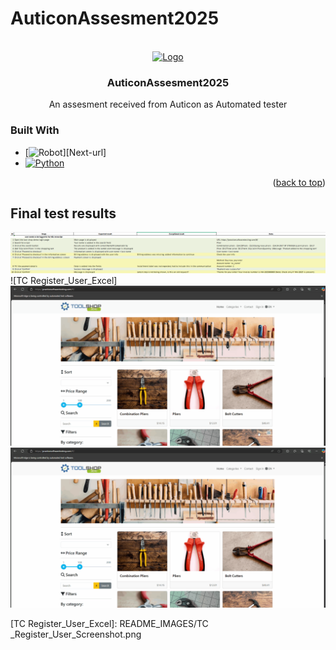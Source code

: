 # AuticonAssesment2025
<!-- Improved compatibility of back to top link: See: https://github.com/othneildrew/Best-README-Template/pull/73 -->
<a id="readme-top"></a>



<!-- PROJECT LOGO -->
<br />
<div align="center">
  <a href="https://chanisco.nl">
    <img src="https://chanisco.nl/img/LogoNoText.png" alt="Logo" width="20%" height="20%">
  </a>

<h3 align="center">AuticonAssesment2025</h3>

  <p align="center">
  An assesment received from Auticon as Automated tester
    </p>
</div>


### Built With

* [![Robot][RobotFramework]][Next-url]
* [![Python][Python]][Python-url]

<p align="right">(<a href="#readme-top">back to top</a>)</p>



<!-- GETTING STARTED -->
## Final test results
<!-- MARKDOWN LINKS & IMAGES -->
<!-- https://www.markdownguide.org/basic-syntax/#reference-style-links -->
![TC Order Tool_Excel]
![TC Register_User_Excel]
![TC Order Tool_GIF]
![TC Register_User_GIF]

[RobotFramework]: https://img.shields.io/badge/Robot-00C0B5?style=for-the-badge&logo=RobotFramework&logoColor=white
[Robot-url]: https://robotframework.org
[Python]: https://img.shields.io/badge/Python-FFDD4F?style=for-the-badge&logo=Python
[Python-url]: https://www.python.org

[TC Order Tool_Excel]: README_IMAGES/TC_Order_Tool_Screenshot.png
[TC Register_User_Excel]: README_IMAGES/TC _Register_User_Screenshot.png

[TC Order Tool_GIF]: README_IMAGES/TC_Order_Tool_Animation.gif
[TC Register_User_GIF]: README_IMAGES/TC_Register_UserAnimation.gif
